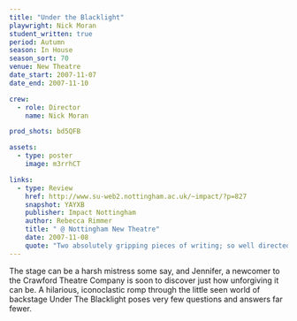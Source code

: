 ```yaml
---
title: "Under the Blacklight"
playwright: Nick Moran
student_written: true
period: Autumn
season: In House
season_sort: 70
venue: New Theatre
date_start: 2007-11-07
date_end: 2007-11-10

crew:
  - role: Director
    name: Nick Moran

prod_shots: bd5QFB

assets:
  - type: poster
    image: m3rrhCT

links:
  - type: Review
    href: http://www.su-web2.nottingham.ac.uk/~impact/?p=827
    snapshot: YAYXB
    publisher: Impact Nottingham
    author: Rebecca Rimmer
    title: " @ Nottingham New Theatre"
    date: 2007-11-08
    quote: "Two absolutely gripping pieces of writing; so well directed and acted, I cannot find one flaw. After tonight’s performances, I don’t doubt that the New Theatre will invite more pieces of new writing; I will await Nick and Anthony’s sequels…"
---
```


The stage can be a harsh mistress some say, and Jennifer, a newcomer to the Crawford Theatre Company is soon to discover just how unforgiving it can be. A hilarious, iconoclastic romp through the little seen world of backstage Under The Blacklight poses very few questions and answers far fewer.
